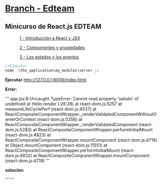 
<!--
README.md branch edteam 1.0.0
Minicurso de React.js (1) - Introducción a React y JSX 
https://github.com/eacevedof/prj_reactjs/tree/edteam
-->
<h1>
    <a href="https://github.com/eacevedof/prj_reactjs/tree/edteam">Branch - Edteam</a>
</h1>

<h2>
    Minicurso de React.js EDTEAM
</h2>
<ul>
    <ol>    
        <a href="https://www.youtube.com/watch?v=4gAAiOKOwio">1 - Introducción a React y JSX</a>
    </ol>
    <ol>
        <a href="https://www.youtube.com/watch?v=ld8pG4RPAeI">2 - Componentes y propiedades</a>
    </ol>
    <ol>
        <a href="https://www.youtube.com/watch?v=8AeJOIk58tQ">3 - Los estados y los eventos</a>
    </ol>    
</ul>

```js
//Ejecutar
node .\the_application\my_modules\server.js
```
<b>Ejecutar</b>
    http://127.0.0.1:8008/index.html

<b>Error:</b>

'''
app.jsx:8 Uncaught TypeError: Cannot read property 'saludo' of undefined
    at Hello.render (<anonymous>:26:28)
    at react-dom.js:5257
    at measureLifeCyclePerf (react-dom.js:4537)
    at ReactCompositeComponentWrapper._renderValidatedComponentWithoutOwnerOrContext (react-dom.js:5256)
    at ReactCompositeComponentWrapper._renderValidatedComponent (react-dom.js:5283)
    at ReactCompositeComponentWrapper.performInitialMount (react-dom.js:4823)
    at ReactCompositeComponentWrapper.mountComponent (react-dom.js:4719)
    at Object.mountComponent (react-dom.js:11551)
    at ReactCompositeComponentWrapper.performInitialMount (react-dom.js:4832)
    at ReactCompositeComponentWrapper.mountComponent (react-dom.js:4719)
'''

<b>solución:</b>

'''
'''
